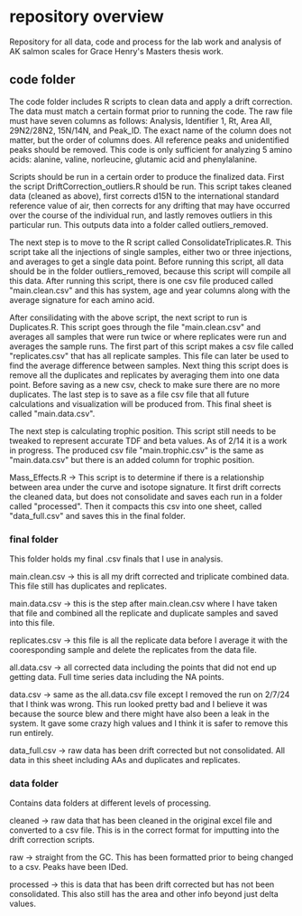 # repository overview
Repository for all data, code and process for the lab work and analysis of AK salmon scales for Grace Henry's Masters thesis work. 

## code folder
The code folder includes R scripts to clean data and apply a drift correction. The data must match a certain format prior to running the code. The raw file must have seven columns as follows: Analysis, Identifier 1, Rt, Area All, 29N2/28N2, 15N/14N, and Peak_ID. The exact name of the column does not matter, but the order of columns does. All reference peaks and unidentified peaks should be removed. This code is only sufficient for analyzing 5 amino acids: alanine, valine, norleucine, glutamic acid and phenylalanine. 

Scripts should be run in a certain order to produce the finalized data. First the script DriftCorrection_outliers.R should be run. This script takes cleaned data (cleaned as above), first corrects d15N to the international standard reference value of air, then corrects for any drifting that may have occurred over the course of the individual run, and lastly removes outliers in this particular run. This outputs data into a folder called outliers_removed. 

The next step is to move to the R script called ConsolidateTriplicates.R. This script take all the injections of single samples, either two or three injections, and averages to get a single data point. Before running this script, all data should be in the folder outliers_removed, because this script will compile all this data. After running this script, there is one csv file produced called "main.clean.csv" and this has system, age and year columns along with the average signature for each amino acid. 

After consilidating with the above script, the next script to run is Duplicates.R. This script goes through the file "main.clean.csv" and averages all samples that were run twice or where replicates were run and averages the sample runs. The first part of this script makes a csv file called "replicates.csv" that has all replicate samples. This file can later be used to find the average difference between samples. Next thing this script does is remove all the duplicates and replicates by averaging them into one data point. Before saving as a new csv, check to make sure there are no more duplicates. The last step is to save as a file csv file that all future calculations and visualization will be produced from. This final sheet is called "main.data.csv".

The next step is calculating trophic position. This script still needs to be tweaked to represent accurate TDF and beta values. As of 2/14 it is a work in progress. The produced csv file "main.trophic.csv" is the same as "main.data.csv" but there is an added column for trophic position. 



Mass_Effects.R -> This script is to determine if there is a relationship between area under the curve and isotope signature. It first drift corrects the cleaned data, but does not consolidate and saves each run in a folder called "processed". Then it compacts this csv into one sheet, called "data_full.csv" and saves this in the final folder. 


### final folder
This folder holds my final .csv finals that I use in analysis. 

main.clean.csv -> this is all my drift corrected and triplicate combined data. This file still has duplicates and replicates. 

main.data.csv -> this is the step after main.clean.csv where I have taken that file and combined all the replicate and duplicate samples and saved into this file. 

replicates.csv -> this file is all the replicate data before I average it with the cooresponding sample and delete the replicates from the data file. 

all.data.csv -> all corrected data including the points that did not end up getting data. Full time series data including the NA points. 

data.csv -> same as the all.data.csv file except I removed the run on 2/7/24 that I think was wrong. This run looked pretty bad and I believe it was because the source blew and there might have also been a leak in the system. It gave some crazy high values and I think it is safer to remove this run entirely. 

data_full.csv -> raw data has been drift corrected but not consolidated. All data in this sheet including AAs and duplicates and replicates. 


### data folder
Contains data folders at different levels of processing. 

cleaned -> raw data that has been cleaned in the original excel file and converted to a csv file. This is in the correct format for imputting into the drift correction scripts. 

raw -> straight from the GC. This has been formatted prior to being changed to a csv. Peaks have been IDed. 

processed -> this is data that has been drift corrected but has not been consolidated. This also still has the area and other info beyond just delta values. 



